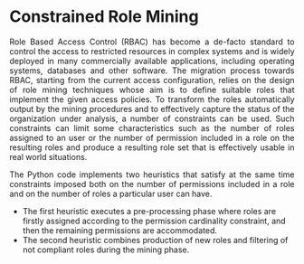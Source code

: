 # Constrained Role Mining
<p align="justify">
Role Based Access Control (RBAC)   has become a de-facto standard to control the access to restricted resources in complex  systems and is widely deployed in many commercially available applications, including operating systems, databases and other software. 
The migration process towards RBAC, starting from the current access configuration,
relies on the design of role mining techniques whose aim is to define suitable roles that implement the given access policies. 
To transform the roles automatically output by the mining procedures and  to effectively capture the status of the organization under analysis, a number 
of constraints can be used. Such constraints can limit some characteristics such as the number of roles assigned to an user or the number of permission included in a role
on the resulting roles and  produce a resulting role set that is effectively usable in real world situations.
</p>

<p align="justify">
The Python code implements two heuristics that satisfy at the same time constraints imposed both on the number of permissions included in a role and on  the number of roles a particular user can have. 
<ul>
  <li>The first heuristic executes a pre-processing phase where roles are firstly assigned according to the permission cardinality constraint, and then the remaining permissions are accommodated. 
  <li>The second heuristic combines production of new roles and  filtering of not compliant roles during the mining phase.
</ul>
</p>
  
